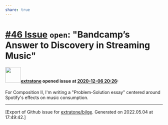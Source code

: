 ```yaml
---
share: true
---
```

# [\#46 Issue](https://github.com/extratone/bilge/issues/46) `open`: "Bandcamp’s Answer to Discovery in Streaming Music"

#### <img src="https://avatars.githubusercontent.com/u/43663476?u=5047287ff0b8c3ce7f7e5858d204c9b3e57d8e44&v=4" width="50">[extratone](https://github.com/extratone) opened issue at [2020-12-06 20:26](https://github.com/extratone/bilge/issues/46):

For Composition II, I'm writing a "Problem-Solution essay" centered around Spotify's effects on music consumption.




-------------------------------------------------------------------------------



[Export of Github issue for [extratone/bilge](https://github.com/extratone/bilge). Generated on 2022.05.04 at 17:49:42.]
